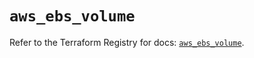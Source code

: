 # `aws_ebs_volume`

Refer to the Terraform Registry for docs: [`aws_ebs_volume`](https://registry.terraform.io/providers/hashicorp/aws/6.3.0/docs/resources/ebs_volume).
